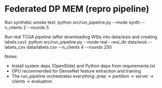 # Federated DP MEM (repro pipeline)

Run synthetic smoke test:
python src/run_pipeline.py --mode synth --n_clients 2 --rounds 5

Run real TCGA pipeline (after downloading WSIs into data/wsis and creating labels.csv):
python src/run_pipeline.py --mode real --wsi_dir data/wsis --labels_csv data/labels.csv --n_clients 4 --rounds 250

Notes:

- Install system deps (OpenSlide) and Python deps from requirements.txt
- GPU recommended for DenseNet feature extraction and training
- The run_pipeline orchestrates everything: prep -> partition -> server -> clients -> evaluation
